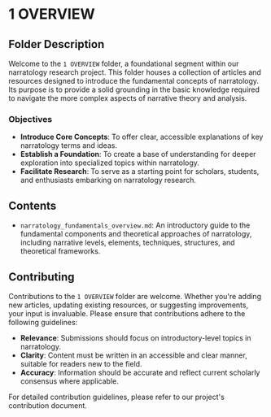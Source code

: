 # 1 OVERVIEW

## Folder Description

Welcome to the `1 OVERVIEW` folder, a foundational segment within our narratology research project. This folder houses a collection of articles and resources designed to introduce the fundamental concepts of narratology. Its purpose is to provide a solid grounding in the basic knowledge required to navigate the more complex aspects of narrative theory and analysis.

### Objectives

- **Introduce Core Concepts**: To offer clear, accessible explanations of key narratology terms and ideas.
- **Establish a Foundation**: To create a base of understanding for deeper exploration into specialized topics within narratology.
- **Facilitate Research**: To serve as a starting point for scholars, students, and enthusiasts embarking on narratology research.

## Contents

- `narratology_fundamentals_overview.md`: An introductory guide to the fundamental components and theoretical approaches of narratology, including narrative levels, elements, techniques, structures, and theoretical frameworks.

## Contributing

Contributions to the `1 OVERVIEW` folder are welcome. Whether you're adding new articles, updating existing resources, or suggesting improvements, your input is invaluable. Please ensure that contributions adhere to the following guidelines:

- **Relevance**: Submissions should focus on introductory-level topics in narratology.
- **Clarity**: Content must be written in an accessible and clear manner, suitable for readers new to the field.
- **Accuracy**: Information should be accurate and reflect current scholarly consensus where applicable.

For detailed contribution guidelines, please refer to our project's contribution document.
